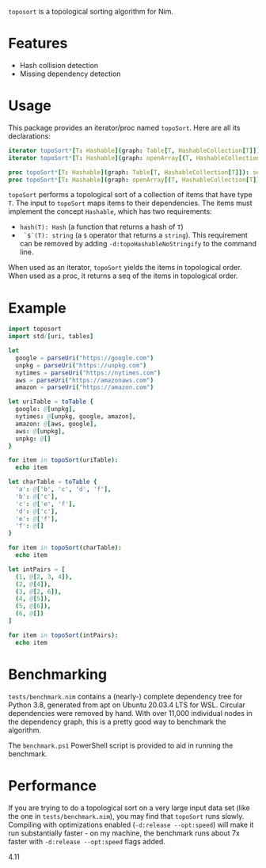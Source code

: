 `toposort` is a topological sorting algorithm for Nim.

# Features

- Hash collision detection
- Missing dependency detection

# Usage

This package provides an iterator/proc named `topoSort`. Here are all its
declarations:

```nim
iterator topoSort*[T: Hashable](graph: Table[T, HashableCollection[T]]): T
iterator topoSort*[T: Hashable](graph: openArray[(T, HashableCollection[T])]): T

proc topoSort*[T: Hashable](graph: Table[T, HashableCollection[T]]): seq[T]
proc topoSort*[T: Hashable](graph: openArray[(T, HashableCollection[T])]): seq[T]
```

`topoSort` performs a topological sort of a collection of items that have type
`T`. The input to `topoSort` maps items to their dependencies. The items must
implement the concept `Hashable`, which has two requirements:

  - `hash(T): Hash` (a function that returns a hash of `T`)
  - `` `$`(T): string`` (a `$` operator that returns a `string`). This
    requirement can be removed by adding `-d:topoHashableNoStringify` to the
    command line.

When used as an iterator, `topoSort` yields the items in topological order.
When used as a proc, it returns a seq of the items in topological order.

# Example

```nim
import toposort
import std/[uri, tables]

let
  google = parseUri("https://google.com")
  unpkg = parseUri("https://unpkg.com")
  nytimes = parseUri("https://nytimes.com")
  aws = parseUri("https://amazonaws.com")
  amazon = parseUri("https://amazon.com")

let uriTable = toTable {
  google: @[unpkg],
  nytimes: @[unpkg, google, amazon],
  amazon: @[aws, google],
  aws: @[unpkg],
  unpkg: @[]
}

for item in topoSort(uriTable):
  echo item

let charTable = toTable {
  'a': @['b', 'c', 'd', 'f'],
  'b': @['c'],
  'c': @['e', 'f'],
  'd': @['c'],
  'e': @['f'],
  'f': @[]
}

for item in topoSort(charTable):
  echo item

let intPairs = [
  (1, @[2, 3, 4]),
  (2, @[4]),
  (3, @[2, 6]),
  (4, @[5]),
  (5, @[6]),
  (6, @[])
]

for item in topoSort(intPairs):
  echo item
```

# Benchmarking

`tests/benchmark.nim` contains a (nearly-) complete dependency tree for Python
3.8, generated from apt on Ubuntu 20.03.4 LTS for WSL. Circular dependencies
were removed by hand. With over 11,000 individual nodes in the dependency
graph, this is a pretty good way to benchmark the algorithm.

The `benchmark.ps1` PowerShell script is provided to aid in running the
benchmark.

# Performance

If you are trying to do a topological sort on a very large input data set (like
the one in `tests/benchmark.nim`), you may find that `topoSort` runs slowly.
Compiling with optimizations enabled (`-d:release --opt:speed`) will make
it run substantially faster - on my machine, the benchmark runs about 7x faster
with `-d:release --opt:speed` flags added.


4.11
